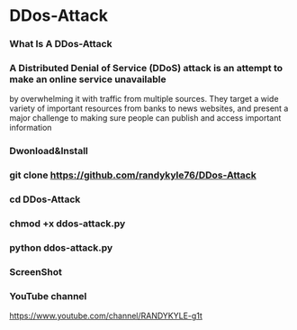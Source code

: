 # DDos-Attack 
### What Is A DDos-Attack

### A Distributed Denial of Service (DDoS) attack is an attempt to make an online service unavailable 
by overwhelming it with traffic from multiple sources. They target a wide variety of important resources
from banks to news websites, and present a major challenge to making sure people can publish and access important information

### Dwonload&Install

### git clone https://github.com/randykyle76/DDos-Attack

### cd DDos-Attack

### chmod +x ddos-attack.py

### python ddos-attack.py

### ScreenShot 

### YouTube channel

https://www.youtube.com/channel/RANDYKYLE-g1t

